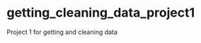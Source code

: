 getting_cleaning_data_project1
==============================

Project 1 for getting and cleaning data
